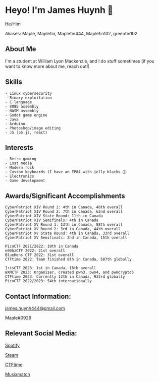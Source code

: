 # Heyo! I'm James Huynh 👋
He/Him

Aliases: Maple, Maplefin, Maplefin444, Maplefin102, greenfin102

## About Me
 
I'm a student at William Lyon Mackenzie, and I do stuff sometimes
(if you want to know more about me, reach out!)

## Skills
```
- Linux cybersecurity
- Binary exploitation
- C language
- 8085 assembly
- NASM assembly
- Godot game engine
- Java
- Arduino
- Photoshop/image editing
- JS (p5.js, react)
```
## Interests
```
- Retro gaming
- Lost media
- Modern rock
- Custom keyboards (I have an EP84 with jelly blacks 🙂)
- Electronics
- Game development
```

## Awards/Significant Accomplishments

```
CyberPatriot XIV Round 1: 4th in Canada, 48th overall
CyberPatriot XIV Round 2: 7th in Canada, 62nd overall
CyberPatriot XIV State Round: 11th in Canada
CyberPatriot XIV Semifinals: 4th in Canada
CyberPatriot XV Round 1: 13th in Canada, 88th overall
CyberPatriot XV Round 2: 3rd in Canada, 44th overall
CyberPatriot XV State Round: 4th in Canada, 33rd overall
CyberPatriot XV Semifinals: 2nd in Canada, 15th overall

PicoCTF 2021/2022: 19th in Canada
n00bzCTF 2022: 21st overall
BlueHens CTF 2022: 31st overall
CTFtime 2022: Team finished 8th in Canada, 587th globally

IrisCTF 2023: 1st in Canada, 16th overall
WXMCTF 2023: Organizer, created pwn3, pwn4, and pwncrypto5
CTFtime 2023: Currently 12th in Canada, 933rd globally
PicoCTF 2022/2023: 54th internationally
```

## Contact Information:
james.huynh444@gmail.com

Maple#0929

## Relevant Social Media:
[Spotify](https://open.spotify.com/user/psqonnyomsh8gkqw09rj2ly5j)

[Steam](https://steamcommunity.com/profiles/76561198189481409)

[CTFtime](https://ctftime.org/user/132650)

[Musixmatch](https://www.musixmatch.com/profile/3vUCAHyqsk8VQhPCD-B2KwrbR7zsA2WiTS5RCzSOPAWIHvC_7P7VLfhRjQSDWwEjyHIjHVALHKmNA3ZOhADpseZ8-is3Q_3s1aitAiQv_nGhk-M3MKivRXAJTmpGqOyYQ_zoIJWf1JdM_4FHvH__Q-vFZlM)
